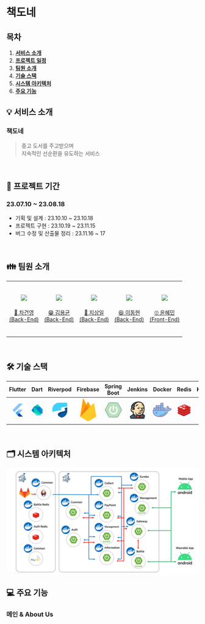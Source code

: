 # 책도네

## 목차
1. [**서비스 소개**](#1)
2. [**프로젝트 일정**](#2)
3. [**팀원 소개**](#3)
4. [**기술 스택**](#4)
5. [**시스템 아키텍처**](#5)
6. [**주요 기능**](#6)

<div id="1"></div>

## 💡 서비스 소개

### 책도네

> 중고 도서를 주고받으며 <br/>
> 지속적인 선순환을 유도하는 서비스 <br/>

<br />

<div id="2"></div>

## 📆 프로젝트 기간

### 23.07.10 ~ 23.08.18

- 기획 및 설계 : 23.10.10 ~ 23.10.18
- 프로젝트 구현 : 23.10.19 ~ 23.11.15
- 버그 수정 및 산출물 정리 : 23.11.16 ~ 17

<br/>

<div id="3"></div>

## 👪 팀원 소개

<table>
    <tr>
        <td height="140px" align="center"> <a href="https://github.com/chakunyoung">
            <img src="https://avatars.githubusercontent.com/chakunyoung" width="140px" /> <br><br> 👑 차건영 <br>(Back-End) </a> <br></td>
        <td height="140px" align="center"> <a href="https://github.com/DeadBBall">
            <img src="https://avatars.githubusercontent.com/DeadBBall" width="140px" /> <br><br> 😁 김용균 <br>(Back-End) </a> <br></td>
        <td height="140px" align="center"> <a href="https://github.com/sangilji">
            <img src="https://avatars.githubusercontent.com/sangilji" width="140px" /> <br><br> 🙂 지상일 <br>(Back-End) </a> <br></td>
        <td height="140px" align="center"> <a href="https://github.com/eastsage">
            <img src="https://avatars.githubusercontent.com/eastsage" width="140px" /> <br><br> 😆 이동현 <br>(Back-End) </a> <br></td>
        <td height="140px" align="center"> <a href="https://github.com/hyeii">
            <img src="https://avatars.githubusercontent.com/hyeii" width="140px" /> <br><br> 🙄 윤혜민 <br>(Front-End) </a> <br></td>
    </tr>
</table>

<br>

<div id="4"></div>

## 🛠️ 기술 스택

|                 Flutter                 |                 Dart                 |                 Riverpod                 |                 Firebase                 |           Spring Boot            |         Jenkins         | Docker  |                 Redis                 |                 Kafka                 |            MySQL            |             EC2             |                   Elastic Search                    |
|:---------------------------------------:|:------------------------------------:|:----------------------------------------:|:----------------------------------------:|:--------------------------------:|:-----------------------:|:-------:|:-------------------------------------:|:-------------------------------------:|:---------------------------:|:---------------------------:|:---------------------------------------------------:|
| <img src="img/flutter.png" width="110"> | <img src="img/dart.png" width="110"> | <img src="img/riverpod.png" width="110"> | <img src="img/firebase.png" width="110"> |<img src="img/springboot.png" width="110">|<img src="img/jenkins.png" width="110">|<img src="img/docker.png" width="110">|<img src="img/redis.png" width="110">| <img src="img/kafka.png" width="110"> |<img src="img/mysql.png" width="110">|<img src="img/ec2.png" width="110">| <img src="img/elastic-search.png" width="110"> |


<br />

<div id="5"></div>

## 🗂️ 시스템 아키텍처

<img src="img/architecture-diagram.png">

<br />

<div id="6"></div>

## 💻 주요 기능

### 메인 & About Us


<br>
